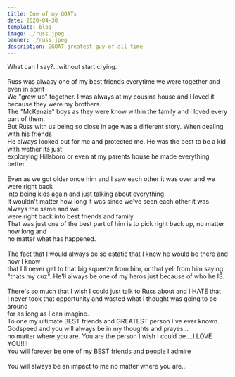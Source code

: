 ```yaml
---
title: One of my GOATs
date: 2020-04-30
template: blog
image: ./russ.jpeg
banner: ./russ.jpeg
description: GGOAT-greatest guy of all time
---
```


What can I say?...without start crying.\
<br />
Russ was alwasy one of my best friends everytime we were together and even in spirit\
We "grew up" together.  I was always at my cousins house and I loved it because they were my brothers.\
The "McKenzie" boys as they were know within the family and I loved every part of them.\
But Russ with us being so close in age was a different story.  When dealing with his friends\
He always looked out for me and protected me.  He was the best to be a kid with wether its just\
explorying Hillsboro or even at my parents house he made everything better.\
<br />
Even as we got older once him and I saw each other it was over and we were right back\
into being kids again and just talking about everything.\
It wouldn't matter how long it was since we've seen each other it was always the same and we\
were right back into best friends and family.\
That was just one of the best part of him is to pick right back up, no matter how long and\
no matter what has happened.\
<br />
The fact that I would always be so estatic that I knew he would be there and now I know \
that I'll never get to that big squeeze from him, or that yell from him saying \
"thats my cuz".  He'll always be one of my heros just because of who he IS.\
<br />
There's so much that I wish I could just talk to Russ about and I HATE that\
I never took that opportunity and wasted what I thought was going to be around\
for as long as I can imagine.\
To one my ultimate BEST friends and GREATEST person I've ever known.\
Godspeed and you will always be in my thoughts and prayes...\
no matter where you are.  You are the person I wish I could be....I LOVE YOU!!!!\
You will forever be one of my BEST friends and people I admire\
<br />
You will always be an impact to me no matter where you are...